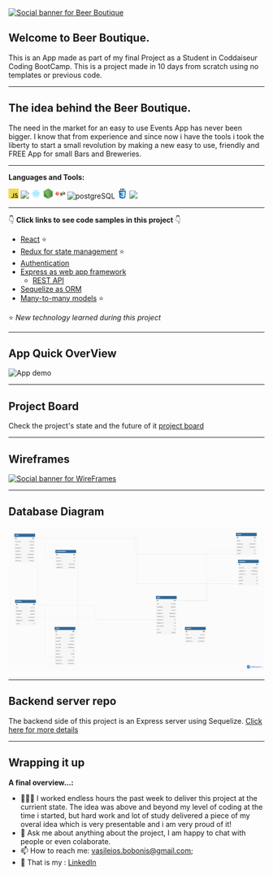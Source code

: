 [![Social banner for Beer Boutique](https://pbs.twimg.com/profile_banners/1179868454360420357/1570219596/600x200)](https://beerboutique.netlify.app)

## Welcome to Beer Boutique.

This is an App made as part of my final Project as a Student in Coddaiseur Coding BootCamp.
This is a project made in 10 days from scratch using no templates or previous code.

---

## The idea behind the Beer Boutique.

The need in the market for an easy to use Events App has never been bigger.
I know that from experience and since now i have the tools i took the liberty to start a small revolution by making a new easy to use, friendly and FREE App for small Bars and Breweries.

---

**Languages and Tools:**

<code><img height="20" src="https://raw.githubusercontent.com/github/explore/80688e429a7d4ef2fca1e82350fe8e3517d3494d/topics/javascript/javascript.png"></code>
<code><img height="20" src="https://seeklogo.com/images/R/redux-logo-9CA6836C12-seeklogo.com.png"></code>
<code><img height="20" src="https://raw.githubusercontent.com/github/explore/80688e429a7d4ef2fca1e82350fe8e3517d3494d/topics/react/react.png"></code>
<code><img height="20" src="https://raw.githubusercontent.com/github/explore/80688e429a7d4ef2fca1e82350fe8e3517d3494d/topics/nodejs/nodejs.png"></code>
<code><img height="20" src="https://raw.githubusercontent.com/github/explore/80688e429a7d4ef2fca1e82350fe8e3517d3494d/topics/git/git.png"></code>
<img height='20' title='postgreSQL' src='https://user-images.githubusercontent.com/31222514/155521312-96e008ba-1d5e-409f-aaec-ca229ca275c6.jpeg'>
<img height='20' title= 'CSS3' src='https://raw.githubusercontent.com/github/explore/80688e429a7d4ef2fca1e82350fe8e3517d3494d/topics/css/css.png'>
<img height='20'  src='https://brandlogos.net/wp-content/uploads/2021/09/bootstrap-logo.png'>

---

👇 **Click links to see code samples in this project** 👇

- [React](https://github.com/Vasileios1314/beer_boutique_frontend/blob/master/src/App.js) ⭐
- [Redux for state management](https://github.com/Vasileios1314/beer_boutique_frontend/tree/master/src/store) ⭐
- [Authentication](https://github.com/Vasileios1314/beer_boutique_backend/tree/master/auth)
- [Express as web app framework](https://github.com/Vasileios1314/beer_boutique_backend/blob/master/index.js)
  - [REST API](https://github.com/Vasileios1314/beer_boutique_backend/tree/master/routers)
- [Sequelize as ORM](https://github.com/Vasileios1314/beer_boutique_backend/tree/master/models)
- [Many-to-many models](https://github.com/Vasileios1314/beer_boutique_backend/tree/master/models) ⭐

⭐ _New technology learned during this project_

---

## App Quick OverView

![App demo](./assests/Screen%20Recording%202022-05-10%20at%2011.gif)

---

## Project Board

Check the project's state and the future of it [project board](https://github.com/users/Vasileios1314/projects/1)

---

## Wireframes

[![Social banner for WireFrames](https://s3.amazonaws.com/assets.mockflow.com/app/wireframepro/company/Cc2cb2e6a909447608b27267a1ce6c3a8/projects/ME2N6cf68h/pages/c1d4f70b167841e8bd842abf7ec3db02/image/c1d4f70b167841e8bd842abf7ec3db02.png?1652171136450)]()

---

## Database Diagram

[![Social banner for WireFrames](./assests/Untitled.png)]()

---

## Backend server repo

The backend side of this project is an Express server using Sequelize. [Click here for more details](https://github.com/Vasileios1314/beer_boutique_backend)

---

## Wrapping it up

**A final overview...:**

- 👨🏽‍💻 I worked endless hours the past week to deliver this project at the currient state. The idea was above and beyond my level of coding at the time i started, but hard work and lot of study delivered a piece of my overal idea which is very presentable and i am very proud of it!
- 💬 Ask me about anything about the project, I am happy to chat with people or even colaborate.
- 📫 How to reach me: [vasileios.bobonis@gmail.com](https://www.linkedin.com/in/vasileios-bomponis-a20673121/);
- 📝 That is my : [LinkedIn](https://www.linkedin.com/in/vasileios-bomponis-a20673121/)
